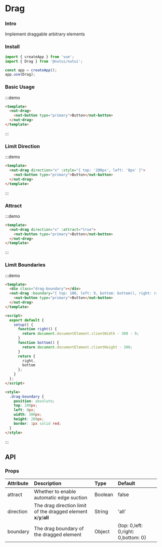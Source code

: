 # Drag

### Intro

Implement draggable arbitrary elements

### Install

```javascript
import { createApp } from 'vue';
import { Drag } from '@nutui/nutui';

const app = createApp();
app.use(Drag);
```

### Basic Usage

:::demo

```html
<template>
  <nut-drag>
    <nut-button type="primary">Button</nut-button>
  </nut-drag>
</template>
```

:::

### Limit Direction

:::demo

```html
<template>
  <nut-drag direction="x" :style="{ top: '200px', left: '8px' }">
    <nut-button type="primary">Button</nut-button>
  </nut-drag>
</template>
```

:::

### Attract

:::demo

```html
<template>
  <nut-drag direction="x" :attract="true">
    <nut-button type="primary">Button</nut-button>
  </nut-drag>
</template>
```

:::

### Limit Boundaries

:::demo

```html
<template>
  <div class="drag-boundary"></div>
  <nut-drag :boundary="{ top: 100, left: 9, bottom: bottom(), right: right() }" :style="{ top: '100px', left: '50px' }">
    <nut-button type="primary">Button</nut-button>
  </nut-drag>
</template>

<script>
  export default {
    setup() {
      function right() {
        return document.documentElement.clientWidth - 300 - 9;
      }
      function bottom() {
        return document.documentElement.clientHeight - 300;
      }
      return {
        right,
        bottom
      };
    }
  };
</script>

<style>
  .drag-boundary {
    position: absolute;
    top: 100px;
    left: 8px;
    width: 300px;
    height: 200px;
    border: 1px solid red;
  }
</style>
```

:::

## API

### Props

| Attribute | Description                                                         | Type    | Default                             |
| :-------- | :------------------------------------------------------------------ | :------ | :---------------------------------- |
| attract   | Whether to enable automatic edge suction                            | Boolean | false                               |
| direction | The drag direction limit of the dragged element **x**/**y**/**all** | String  | 'all'                               |
| boundary  | The drag boundary of the dragged element                            | Object  | {top: 0,left: 0,right: 0,bottom: 0} |
